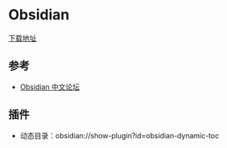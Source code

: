 # Obsidian
[下载地址](https://obsidian.md/)


## 参考
- [Obsidian 中文论坛](https://forum-zh.obsidian.md)

## 插件
- 动态目录：obsidian://show-plugin?id=obsidian-dynamic-toc
